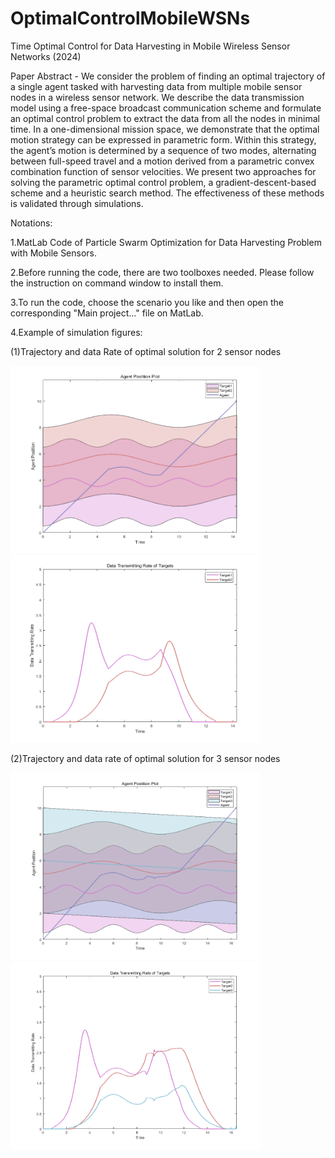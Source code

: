 # OptimalControlMobileWSNs
Time Optimal Control for Data Harvesting in Mobile Wireless Sensor Networks (2024)

Paper Abstract - 
We consider the problem of finding an optimal
trajectory of a single agent tasked with harvesting data
from multiple mobile sensor nodes in a wireless sensor
network. We describe the data transmission model using
a free-space broadcast communication scheme and formulate
an optimal control problem to extract the data from all
the nodes in minimal time. In a one-dimensional mission
space, we demonstrate that the optimal motion strategy can
be expressed in parametric form. Within this strategy, the
agent’s motion is determined by a sequence of two modes,
alternating between full-speed travel and a motion derived
from a parametric convex combination function of sensor
velocities. We present two approaches for solving the parametric
optimal control problem, a gradient-descent-based
scheme and a heuristic search method. The effectiveness
of these methods is validated through simulations.


Notations:

1.MatLab Code of Particle Swarm Optimization for Data Harvesting Problem with Mobile Sensors.

2.Before running the code, there are two toolboxes needed. Please follow the instruction on command window to install them.

3.To run the code, choose the scenario you like and then open the corresponding "Main project..." file on MatLab.

4.Example of simulation figures:

(1)Trajectory and data Rate of optimal solution for 2 sensor nodes
<div style="display:flex">
     <div style="flex:1;padding-right:10px;">
          <img src="figures/2_sensors_plot1.png" width="400" height="300"/>
          <img src="figures/2_sensors_plot2.png" width="400" height="300"/>
     </div>
</div>

(2)Trajectory and data rate of optimal solution for 3 sensor nodes
<div style="display:flex">
     <div style="flex:1;padding-right:10px;">
          <img src="figures/3_sensors_plot1.png" width="400" height="300"/>
          <img src="figures/3_sensors_plot2.png" width="400" height="300"/>
     </div>
</div>



